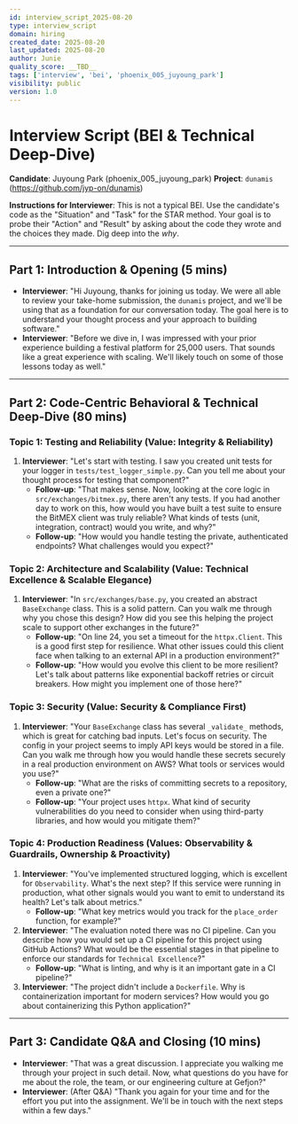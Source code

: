 ```yaml
---
id: interview_script_2025-08-20
type: interview_script
domain: hiring
created_date: 2025-08-20
last_updated: 2025-08-20
author: Junie
quality_score: __TBD__
tags: ['interview', 'bei', 'phoenix_005_juyoung_park']
visibility: public
version: 1.0
---
```



# Interview Script (BEI & Technical Deep-Dive)

**Candidate**: Juyoung Park (phoenix_005_juyoung_park)
**Project**: `dunamis` (https://github.com/jyp-on/dunamis)

**Instructions for Interviewer**:
This is not a typical BEI. Use the candidate's code as the "Situation" and "Task" for the STAR method. Your goal is to probe their "Action" and "Result" by asking about the code they wrote and the choices they made. Dig deep into the *why*.

---

## Part 1: Introduction & Opening (5 mins)

- **Interviewer**: "Hi Juyoung, thanks for joining us today. We were all able to review your take-home submission, the `dunamis` project, and we'll be using that as a foundation for our conversation today. The goal here is to understand your thought process and your approach to building software."
- **Interviewer**: "Before we dive in, I was impressed with your prior experience building a festival platform for 25,000 users. That sounds like a great experience with scaling. We'll likely touch on some of those lessons today as well."

---

## Part 2: Code-Centric Behavioral & Technical Deep-Dive (80 mins)

### Topic 1: Testing and Reliability (Value: Integrity & Reliability)

1.  **Interviewer**: "Let's start with testing. I saw you created unit tests for your logger in `tests/test_logger_simple.py`. Can you tell me about your thought process for testing that component?"
    - **Follow-up**: "That makes sense. Now, looking at the core logic in `src/exchanges/bitmex.py`, there aren't any tests. If you had another day to work on this, how would you have built a test suite to ensure the BitMEX client was truly reliable? What kinds of tests (unit, integration, contract) would you write, and why?"
    - **Follow-up**: "How would you handle testing the private, authenticated endpoints? What challenges would you expect?"

### Topic 2: Architecture and Scalability (Value: Technical Excellence & Scalable Elegance)

1.  **Interviewer**: "In `src/exchanges/base.py`, you created an abstract `BaseExchange` class. This is a solid pattern. Can you walk me through why you chose this design? How did you see this helping the project scale to support other exchanges in the future?"
    - **Follow-up**: "On line 24, you set a timeout for the `httpx.Client`. This is a good first step for resilience. What other issues could this client face when talking to an external API in a production environment?"
    - **Follow-up**: "How would you evolve this client to be more resilient? Let's talk about patterns like exponential backoff retries or circuit breakers. How might you implement one of those here?"

### Topic 3: Security (Value: Security & Compliance First)

1.  **Interviewer**: "Your `BaseExchange` class has several `_validate_` methods, which is great for catching bad inputs. Let's focus on security. The config in your project seems to imply API keys would be stored in a file. Can you walk me through how you would handle these secrets securely in a real production environment on AWS? What tools or services would you use?"
    - **Follow-up**: "What are the risks of committing secrets to a repository, even a private one?"
    - **Follow-up**: "Your project uses `httpx`. What kind of security vulnerabilities do you need to consider when using third-party libraries, and how would you mitigate them?"

### Topic 4: Production Readiness (Values: Observability & Guardrails, Ownership & Proactivity)

1.  **Interviewer**: "You've implemented structured logging, which is excellent for `Observability`. What's the next step? If this service were running in production, what other signals would you want to emit to understand its health? Let's talk about metrics."
    - **Follow-up**: "What key metrics would you track for the `place_order` function, for example?"
2.  **Interviewer**: "The evaluation noted there was no CI pipeline. Can you describe how you would set up a CI pipeline for this project using GitHub Actions? What would be the essential stages in that pipeline to enforce our standards for `Technical Excellence`?"
    - **Follow-up**: "What is linting, and why is it an important gate in a CI pipeline?"
3.  **Interviewer**: "The project didn't include a `Dockerfile`. Why is containerization important for modern services? How would you go about containerizing this Python application?"

---

## Part 3: Candidate Q&A and Closing (10 mins)

- **Interviewer**: "That was a great discussion. I appreciate you walking me through your project in such detail. Now, what questions do you have for me about the role, the team, or our engineering culture at Gefjon?"
- **Interviewer**: (After Q&A) "Thank you again for your time and for the effort you put into the assignment. We'll be in touch with the next steps within a few days."
